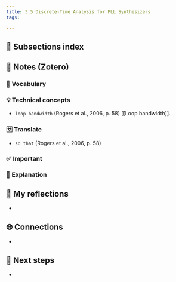 ```yaml
---
title: 3.5 Discrete-Time Analysis for PLL Synthesizers
tags:

---
```


## 📄 Subsections index


## 🔗 Notes (Zotero)
### 📌 Vocabulary


### 💡 Technical concepts
- `loop bandwidth` (Rogers et al., 2006, p. 58)
	[[Loop bandwidth]].

### 🈂️ Translate
- `so that` (Rogers et al., 2006, p. 58)
	

### ✅️ Important


### ️🔶 Explanation


## 📝 My reflections
- 

## 🌐 Connections
- 

## 🧭 Next steps
- 

 